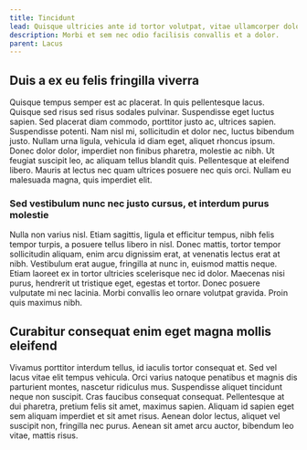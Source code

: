 ```yaml
---
title: Tincidunt
lead: Quisque ultricies ante id tortor volutpat, vitae ullamcorper dolor laoreet.
description: Morbi et sem nec odio facilisis convallis et a dolor.
parent: Lacus
---
```


## Duis a ex eu felis fringilla viverra

Quisque tempus semper est ac placerat. In quis pellentesque lacus. Quisque sed risus sed risus sodales pulvinar. Suspendisse eget luctus sapien. Sed placerat diam commodo, porttitor justo ac, ultrices sapien. Suspendisse potenti. Nam nisl mi, sollicitudin et dolor nec, luctus bibendum justo. Nullam urna ligula, vehicula id diam eget, aliquet rhoncus ipsum. Donec dolor dolor, imperdiet non finibus pharetra, molestie ac nibh. Ut feugiat suscipit leo, ac aliquam tellus blandit quis. Pellentesque at eleifend libero. Mauris at lectus nec quam ultrices posuere nec quis orci. Nullam eu malesuada magna, quis imperdiet elit.

### Sed vestibulum nunc nec justo cursus, et interdum purus molestie

Nulla non varius nisl. Etiam sagittis, ligula et efficitur tempus, nibh felis tempor turpis, a posuere tellus libero in nisl. Donec mattis, tortor tempor sollicitudin aliquam, enim arcu dignissim erat, at venenatis lectus erat at nibh. Vestibulum erat augue, fringilla at nunc in, euismod mattis neque. Etiam laoreet ex in tortor ultricies scelerisque nec id dolor. Maecenas nisi purus, hendrerit ut tristique eget, egestas et tortor. Donec posuere vulputate mi nec lacinia. Morbi convallis leo ornare volutpat gravida. Proin quis maximus nibh.

## Curabitur consequat enim eget magna mollis eleifend

Vivamus porttitor interdum tellus, id iaculis tortor consequat et. Sed vel lacus vitae elit tempus vehicula. Orci varius natoque penatibus et magnis dis parturient montes, nascetur ridiculus mus. Suspendisse aliquet tincidunt neque non suscipit. Cras faucibus consequat consequat. Pellentesque at dui pharetra, pretium felis sit amet, maximus sapien. Aliquam id sapien eget sem aliquam imperdiet et sit amet risus. Aenean dolor lectus, aliquet vel suscipit non, fringilla nec purus. Aenean sit amet arcu auctor, bibendum leo vitae, mattis risus.